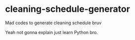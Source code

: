 # cleaning-schedule-generator
Mad codes to generate cleaning schedule bruv

Yeah not gonna explain just learn Python bro. 
